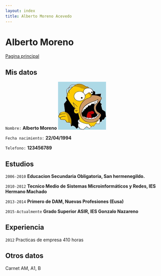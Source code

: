 ```yaml
---
layout: index
title: Alberto Moreno Acevedo
---
```

# Alberto Moreno 

<div>
<a href="https://albertomorenoacevedo.github.io/">Pagina principal</a>
</div>

## Mis datos

`Nombre:` 
__Alberto Moreno__                    ![imagen](foto1.jpg) 

`Fecha nacimiento:` 
__22/04/1994__

`Telefono:`
__123456789__


## Estudios

`2006-2010`
__Educacion Secundaria Obligatoria, San hermenegildo.__

`2010-2012`
__Tecnico Medio de Sistemas Microinformáticos y Redes, IES Hermano Machado__

`2013-2014`
__Primero de DAM, Nuevas Profesiones (Eusa)__

`2015-Actualmente`
__Grado Superior ASIR, IES Gonzalo Nazareno__

## Experiencia

`2012` Practicas de empresa 410 horas

## Otros datos

Carnet AM, A1, B



